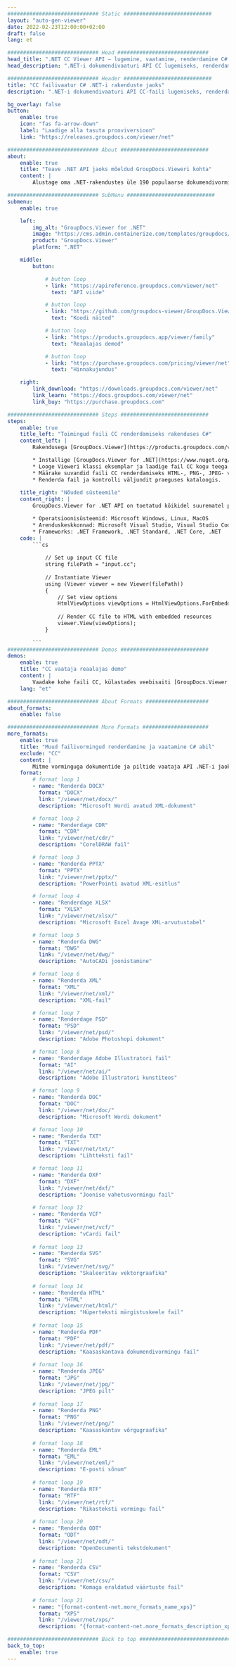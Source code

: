 ```yaml
---
############################# Static ############################
layout: "auto-gen-viewer"
date: 2022-02-23T12:00:00+02:00
draft: false
lang: et

############################# Head #############################
head_title: ".NET CC Viewer API – lugemine, vaatamine, renderdamine C# VB.NET-is"
head_description: ".NET-i dokumendivaaturi API CC lugemiseks, renderdamiseks ja kuvamiseks mis tahes tüüpi C#, ASP.NET, VB.NET ja .NET Core rakendustes."

############################# Header ############################
title: "CC failivaatur C# .NET-i rakenduste jaoks" 
description: ".NET-i dokumendivaaturi API CC-faili lugemiseks, renderdamiseks ja kuvamiseks mis tahes tüüpi C#, ASP.NET, VB.NET ja .NET Core rakendustes. Vaadake renderdatud faile tõese vormingu ja paigutusega HTML5-s, PDF-is või pildina, kasutades mõnda koodirida." 

bg_overlay: false
button:
    enable: true
    icon: "fas fa-arrow-down"
    label: "Laadige alla tasuta prooviversioon"
    link: "https://releases.groupdocs.com/viewer/net"

############################# About ############################
about:
    enable: true
    title: "Teave .NET API jaoks mõeldud GroupDocs.Vieweri kohta" 
    content: |
        Alustage oma .NET-rakendustes üle 190 populaarse dokumendivormingu vaatamist, kasutades .NET API-de jaoks mõeldud GroupDocs.Viewerit, lisades paar koodirida. Arendajad saavad hõlpsalt kuvada PDF-i, tekstitöötluse, Exceli arvutustabeli, esitluse, visio, projekti, Outlooki ja paljusid teisi populaarseid dokumendivorminguid HTML5-, pildi- või PDF-režiimis. Dokumendi renderdamine on kiire, identne algse lähtefailiga ning see ei nõua täiendava tarkvara ega muude väliste teekide installimist.

############################# SubMenu ############################
submenu:
    enable: true

    left:
        img_alt: "GroupDocs.Viewer for .NET"
        image: "https://cms.admin.containerize.com/templates/groupdocs/images/product-logos/90x90-noborder/groupdocs-viewer-net.png"
        product: "GroupDocs.Viewer"
        platform: ".NET"

    middle:
        button:

            # button loop
            - link: "https://apireference.groupdocs.com/viewer/net"
              text: "API viide"

            # button loop
            - link: "https://github.com/groupdocs-viewer/GroupDocs.Viewer-for-.NET"
              text: "Koodi näited"

            # button loop
            - link: "https://products.groupdocs.app/viewer/family"
              text: "Reaalajas demod"

            # button loop
            - link: "https://purchase.groupdocs.com/pricing/viewer/net"
              text: "Hinnakujundus"

    right:
        link_download: "https://downloads.groupdocs.com/viewer/net"
        link_learn: "https://docs.groupdocs.com/viewer/net"
        link_buy: "https://purchase.groupdocs.com"

############################# Steps ############################
steps:
    enable: true
    title_left: "Toimingud faili CC renderdamiseks rakenduses C#" 
    content_left: |
        Rakendusega [GroupDocs.Viewer](https://products.groupdocs.com/viewer/net/) saate mõne sammuga renderdada faili CC HTML-, JPEG-, PNG- või PDF-vormingusse.

        * Installige [GroupDocs.Viewer for .NET](https://www.nuget.org/packages/groupdocs.viewer), kasutades oma lemmikpaketihaldurit. 
        * Looge Vieweri klassi eksemplar ja laadige fail CC kogu teega. 
        * Määrake suvandid faili CC renderdamiseks HTML-, PNG-, JPEG- või PDF-vormingusse. 
        * Renderda fail ja kontrolli väljundit praeguses kataloogis. 
        
    title_right: "Nõuded süsteemile" 
    content_right: |
        GroupDocs.Viewer for .NET API on toetatud kõikidel suurematel platvormidel ja operatsioonisüsteemidel. Enne alloleva koodi käivitamist veenduge, et teie süsteemi on installitud järgmised eeltingimused.

        * Operatsioonisüsteemid: Microsoft Windows, Linux, MacOS 
        * Arenduskeskkonnad: Microsoft Visual Studio, Visual Studio Code, .NET CLI 
        * Frameworks: .NET Framework, .NET Standard, .NET Core, .NET 
    code: |
        ```cs
                        
            // Set up input CC file
            string filePath = "input.cc";
        
            // Instantiate Viewer
            using (Viewer viewer = new Viewer(filePath))
            {
            	// Set view options 
            	HtmlViewOptions viewOptions = HtmlViewOptions.ForEmbeddedResources();
                    
            	// Render CC file to HTML with embedded resources
            	viewer.View(viewOptions);
            }
             
        ```
############################# Demos ############################
demos:
    enable: true
    title: "CC vaataja reaalajas demo"
    content: |
        Vaadake kohe faili CC, külastades veebisaiti [GroupDocs.Viewer Online Apps](https://products.groupdocs.app/viewer/cc).
    lang: "et"

############################# About Formats ####################
about_formats:
    enable: false

############################# More Formats #####################
more_formats:
    enable: true
    title: "Muud failivormingud renderdamine ja vaatamine C# abil"
    exclude: "CC"
    content: |
        Mitme vorminguga dokumentide ja piltide vaataja API .NET-i jaoks. Vaadake mõnda populaarset failivormingut allpool ilma väliste vaatajateta.
    format: 
        # format loop 1
        - name: "Renderda DOCX"
          format: "DOCX"
          link: "/viewer/net/docx/"
          description: "Microsoft Wordi avatud XML-dokument" 

        # format loop 2
        - name: "Renderdage CDR" 
          format: "CDR"
          link: "/viewer/net/cdr/"
          description: "CorelDRAW fail" 

        # format loop 3
        - name: "Renderda PPTX"
          format: "PPTX"
          link: "/viewer/net/pptx/"
          description: "PowerPointi avatud XML-esitlus" 

        # format loop 4
        - name: "Renderdage XLSX"
          format: "XLSX"
          link: "/viewer/net/xlsx/"
          description: "Microsoft Excel Avage XML-arvutustabel" 

        # format loop 5
        - name: "Renderda DWG"
          format: "DWG"
          link: "/viewer/net/dwg/"
          description: "AutoCADi joonistamine"

        # format loop 6
        - name: "Renderda XML"
          format: "XML"
          link: "/viewer/net/xml/"
          description: "XML-fail"

        # format loop 7
        - name: "Renderdage PSD"
          format: "PSD"
          link: "/viewer/net/psd/"
          description: "Adobe Photoshopi dokument"

        # format loop 8
        - name: "Renderdage Adobe Illustratori fail"
          format: "AI"
          link: "/viewer/net/ai/"
          description: "Adobe Illustratori kunstiteos"

        # format loop 9
        - name: "Renderda DOC"
          format: "DOC"
          link: "/viewer/net/doc/"
          description: "Microsoft Wordi dokument" 

        # format loop 10
        - name: "Renderda TXT" 
          format: "TXT"
          link: "/viewer/net/txt/"
          description: "Lihtteksti fail" 

        # format loop 11
        - name: "Renderda DXF" 
          format: "DXF"
          link: "/viewer/net/dxf/"
          description: "Joonise vahetusvormingu fail"  
          
        # format loop 12
        - name: "Renderda VCF"
          format: "VCF"
          link: "/viewer/net/vcf/"
          description: "vCardi fail"  
              
        # format loop 13
        - name: "Renderda SVG"
          format: "SVG"
          link: "/viewer/net/svg/"
          description: "Skaleeritav vektorgraafika" 
          
        # format loop 14
        - name: "Renderda HTML"
          format: "HTML"
          link: "/viewer/net/html/"
          description: "Hüperteksti märgistuskeele fail" 
          
        # format loop 15
        - name: "Renderda PDF"
          format: "PDF"
          link: "/viewer/net/pdf/"
          description: "Kaasaskantava dokumendivormingu fail"
          
        # format loop 16
        - name: "Renderda JPEG"
          format: "JPG"
          link: "/viewer/net/jpg/"
          description: "JPEG pilt"
          
        # format loop 17
        - name: "Renderda PNG"
          format: "PNG"
          link: "/viewer/net/png/"
          description: "Kaasaskantav võrgugraafika" 
          
        # format loop 18
        - name: "Renderda EML"
          format: "EML"
          link: "/viewer/net/eml/"
          description: "E-posti sõnum" 
          
        # format loop 19
        - name: "Renderda RTF"
          format: "RTF"
          link: "/viewer/net/rtf/"
          description: "Rikasteksti vormingu fail" 
          
        # format loop 20
        - name: "Renderda ODT"
          format: "ODT"
          link: "/viewer/net/odt/"
          description: "OpenDocumenti tekstdokument" 
          
        # format loop 21
        - name: "Renderda CSV"
          format: "CSV"
          link: "/viewer/net/csv/"
          description: "Komaga eraldatud väärtuste fail" 
          
        # format loop 21
        - name: "{format-content-net.more_formats_name_xps}"
          format: "XPS"
          link: "/viewer/net/xps/"
          description: "{format-content-net.more_formats_description_xps}" 

############################# Back to top ###############################
back_to_top:
    enable: true
---
```


